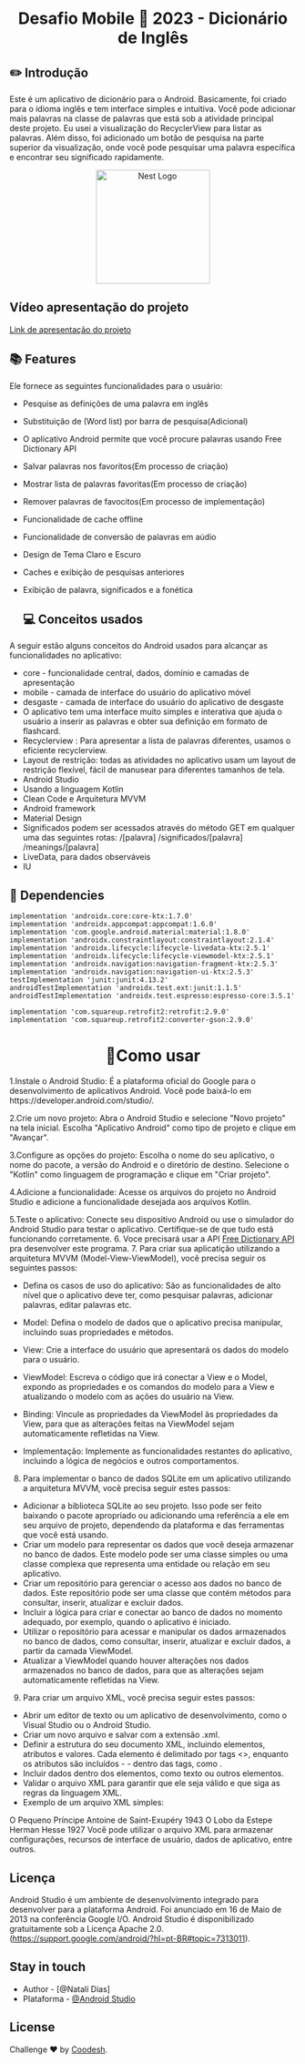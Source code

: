 <h1 align="center">
  Desafio Mobile 🏅 2023 - Dicionário de Inglês
</h1>




  ## ✏️ Introdução

  Este é um aplicativo de dicionário para o Android. Basicamente, foi criado para o idioma inglês e tem interface simples e intuitiva.
  Você pode adicionar mais palavras na classe de palavras que está sob a atividade principal deste projeto. Eu usei a visualização do RecyclerView para listar as  
  palavras. Além disso, foi adicionado um botão de pesquisa na parte superior da visualização, onde você pode pesquisar uma palavra específica e encontrar seu 
  significado rapidamente.
  



<p align="center">
  <a href="https://media.discordapp.net/attachments/1019265341311963186/1070501163625087057/Original2x.png?width=720&height=221" target="blank"><img src="https://media.discordapp.net/attachments/1019265341311963186/1070501163625087057/Original2x.png?width=720&height=221" width="200" alt="Nest Logo" /></a>
</p>

## Vídeo apresentação do projeto
[Link de apresentação do projeto](https://www.loom.com/share/a3afb4c6834d43a5a1b899cfadc272dc)

## 📚 Features


Ele fornece as seguintes funcionalidades para o usuário:

- Pesquise as definições de uma palavra em inglês
- Substituição de (Word list) por barra de pesquisa(Adicional)
- O aplicativo Android permite que você procure palavras usando Free Dictionary API
- Salvar palavras nos favoritos(Em processo de criação)
- Mostrar lista de palavras favoritas(Em processo de criação)
- Remover palavras de favocitos(Em processo de implementação)
- Funcionalidade de cache offline
- Funcionalidade de conversão de palavras em aúdio
- Design de Tema Claro e Escuro
- Caches e exibição de pesquisas anteriores
- Exibição de palavra, significados e a fonética


  ## 💻 Conceitos usados

 A seguir estão alguns conceitos do Android usados para alcançar as funcionalidades no aplicativo:

- core - funcionalidade central, dados, domínio e camadas de apresentação
- mobile - camada de interface do usuário do aplicativo móvel
- desgaste - camada de interface do usuário do aplicativo de desgaste
- O aplicativo tem uma interface muito simples e interativa que ajuda o usuário a inserir as palavras e obter sua definição em formato de flashcard.
- Recyclerview : Para apresentar a lista de palavras diferentes, usamos o eficiente recyclerview.
- Layout de restrição: todas as atividades no aplicativo usam um layout de restrição flexível, fácil de manusear para diferentes tamanhos de tela.
- Android Studio
- Usando a linguagem Kotlin
- Clean Code e Arquitetura MVVM
- Android framework
- Material Design 
- Significados podem ser acessados através do método GET em qualquer uma das seguintes rotas:
 /[palavra]
 /significados/[palavra]
 /meanings/[palavra]
- LiveData, para dados observáveis
- IU
 
## 📌 Dependencies
    implementation 'androidx.core:core-ktx:1.7.0'
    implementation 'androidx.appcompat:appcompat:1.6.0'
    implementation 'com.google.android.material:material:1.8.0'
    implementation 'androidx.constraintlayout:constraintlayout:2.1.4'
    implementation 'androidx.lifecycle:lifecycle-livedata-ktx:2.5.1'
    implementation 'androidx.lifecycle:lifecycle-viewmodel-ktx:2.5.1'
    implementation 'androidx.navigation:navigation-fragment-ktx:2.5.3'
    implementation 'androidx.navigation:navigation-ui-ktx:2.5.3'
    testImplementation 'junit:junit:4.13.2'
    androidTestImplementation 'androidx.test.ext:junit:1.1.5'
    androidTestImplementation 'androidx.test.espresso:espresso-core:3.5.1'

    implementation 'com.squareup.retrofit2:retrofit:2.9.0'
    implementation 'com.squareup.retrofit2:converter-gson:2.9.0'


 <h1 align="center">
 📝Como usar
</h1>
1.Instale o Android Studio: É a plataforma oficial do Google para o desenvolvimento de aplicativos Android. Você pode baixá-lo em https://developer.android.com/studio/.

2.Crie um novo projeto: Abra o Android Studio e selecione "Novo projeto" na tela inicial. Escolha "Aplicativo Android" como tipo de projeto e clique em "Avançar".

3.Configure as opções do projeto: Escolha o nome do seu aplicativo, o nome do pacote, a versão do Android e o diretório de destino. Selecione o "Kotlin" como linguagem de programação e clique em "Criar projeto".

4.Adicione a funcionalidade: Acesse os arquivos do projeto no Android Studio e adicione a funcionalidade desejada aos arquivos Kotlin.

5.Teste o aplicativo: Conecte seu dispositivo Android ou use o simulador do Android Studio para testar o aplicativo. Certifique-se de que tudo está funcionando corretamente.
6. Voce precisará usar a API [Free Dictionary API](https://dictionaryapi.dev/) pra desenvolver este programa.
7. Para criar sua aplicatição utilizando a arquitetura MVVM (Model-View-ViewModel), você precisa seguir os seguintes passos:
- Defina os casos de uso do aplicativo: São as funcionalidades de alto nível que o aplicativo deve ter, como pesquisar palavras, adicionar palavras, editar palavras etc.

- Model: Defina o modelo de dados que o aplicativo precisa manipular, incluindo suas propriedades e métodos.
- View: Crie a interface do usuário que apresentará os dados do modelo para o usuário.
- ViewModel: Escreva o código que irá conectar a View e o Model, expondo as propriedades e os comandos do modelo para a View e atualizando o modelo com as ações do 
  usuário na View.
- Binding: Vincule as propriedades da ViewModel às propriedades da View, para que as alterações feitas na ViewModel sejam automaticamente refletidas na View.
- Implementação: Implemente as funcionalidades restantes do aplicativo, incluindo a lógica de negócios e outros comportamentos.


8. Para implementar o banco de dados SQLite em um aplicativo utilizando a arquitetura MVVM, você precisa seguir estes passos:
- Adicionar a biblioteca SQLite ao seu projeto. Isso pode ser feito baixando o pacote apropriado ou adicionando uma referência a ele em seu arquivo de projeto, 
  dependendo da plataforma e das ferramentas que você está usando.
- Criar um modelo para representar os dados que você deseja armazenar no banco de dados. Este modelo pode ser uma classe simples ou uma classe complexa que representa 
  uma entidade ou relação em seu aplicativo.
- Criar um repositório para gerenciar o acesso aos dados no banco de dados. Este repositório pode ser uma classe que contém métodos para consultar, inserir, atualizar 
  e excluir dados.
- Incluir a lógica para criar e conectar ao banco de dados no momento adequado, por exemplo, quando o aplicativo é iniciado.
- Utilizar o repositório para acessar e manipular os dados armazenados no banco de dados, como consultar, inserir, atualizar e excluir dados, a partir da camada 
  ViewModel.
- Atualizar a ViewModel quando houver alterações nos dados armazenados no banco de dados, para que as alterações sejam automaticamente refletidas na View.

9.  Para criar um arquivo XML, você precisa seguir estes passos:
- Abrir um editor de texto ou um aplicativo de desenvolvimento, como o Visual Studio ou o Android Studio.
- Criar um novo arquivo e salvar com a extensão .xml.
- Definir a estrutura do seu documento XML, incluindo elementos, atributos e valores. Cada elemento é delimitado por tags <>, enquanto os atributos são incluídos - -
  dentro das tags, como <elemento atributo="valor">.
- Incluir dados dentro dos elementos, como texto ou outros elementos.
- Validar o arquivo XML para garantir que ele seja válido e que siga as regras da linguagem XML.
- Exemplo de um arquivo XML simples:
 <?xml version="1.0"?>
<livros>
  <livro>
    <título>O Pequeno Príncipe</título>
    <autor>Antoine de Saint-Exupéry</autor>
    <ano>1943</ano>
  </livro>
  <livro>
    <título>O Lobo da Estepe</título>
    <autor>Herman Hesse</autor>
    <ano>1927</ano>
  </livro>
</livros>
Você pode utilizar o arquivo XML para armazenar configurações, recursos de interface de usuário, dados de aplicativo, entre outros.


## Licença
Android Studio é um ambiente de desenvolvimento integrado para desenvolver para a plataforma Android. Foi anunciado em 16 de Maio de 2013 na conferência Google I/O. Android Studio é disponibilizado gratuitamente sob a Licença Apache 2.0.
(https://support.google.com/android/?hl=pt-BR#topic=7313011).

## Stay in touch

- Author - [@Natalí Dias]
- Plataforma - [@Android Studio](https://developer.android.com/studio/intro?hl=pt-br)

## License
Challenge ♥ by [Coodesh](https://coodesh.com).

